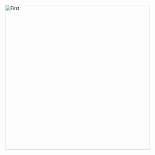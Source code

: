 <img width="480" alt="First" src="https://user-images.githubusercontent.com/54506540/116108249-bb66ca80-a681-11eb-91d1-0a642d02d279.PNG">
